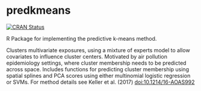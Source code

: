 # predkmeans
[![CRAN Status](http://www.r-pkg.org/badges/version/predkmeans)](https://cran.r-project.org/package=predkmeans)

R Package for implementing the predictive k-means method.

Clusters multivariate exposures, using a mixture of experts model to allow covariates to influence cluster centers. 
Motivated by air pollution epidemiology settings, where cluster membership needs to be predicted across space. 
Includes functions for predicting cluster membership using spatial splines and PCA scores using either multinomial
logistic regression or SVMs. For method details see Keller et al. (2017) [doi:10.1214/16-AOAS992](https://doi.org/10.1214/16-AOAS992)
